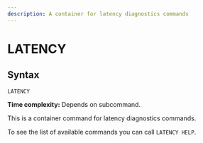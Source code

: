 ```yaml
---
description: A container for latency diagnostics commands
---
```


# LATENCY

## Syntax

    LATENCY 

**Time complexity:** Depends on subcommand.

This is a container command for latency diagnostics commands.

To see the list of available commands you can call `LATENCY HELP`.